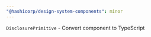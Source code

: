```yaml
---
"@hashicorp/design-system-components": minor
---
```


`DisclosurePrimitive` - Convert component to TypeScript
